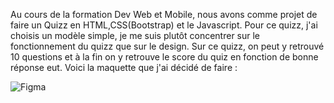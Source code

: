 Au cours de la formation Dev Web et Mobile, nous avons comme projet de faire un Quizz en HTML,CSS(Bootstrap) et le Javascript. Pour
ce quizz, j'ai choisis un modèle simple, je me suis plutôt concentrer sur le fonctionnement du quizz que sur le design. Sur ce quizz, on
peut y retrouvé 10 questions et à la fin on y retrouve le score du quiz en fonction de bonne réponse eut.
Voici la maquette que j'ai décidé de faire :

![Figma](/https://github.com/Idravis69/CR7Quiz/blob/master/Figma.png?raw=true)
